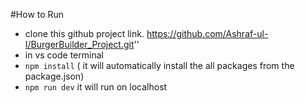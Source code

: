 #How to Run
- clone this github project link.
  https://github.com/Ashraf-ul-I/BurgerBuilder_Project.git''
- in vs code terminal
- `npm install` ( it will automatically install the all packages from the package.json)
- `npm run dev` it will run on localhost
